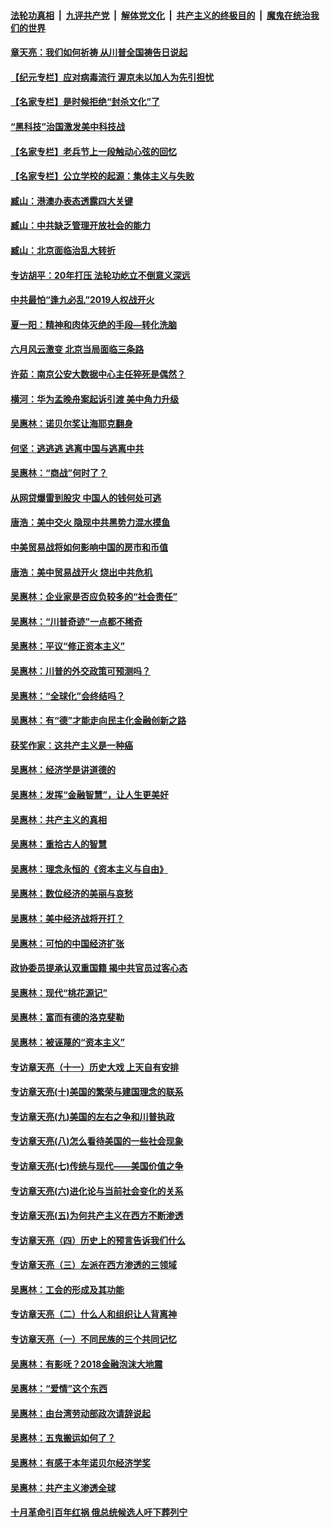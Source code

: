 ####  [法轮功真相](../../../../basic/blob/master/README.md?t=07100102) &nbsp;|&nbsp; [九评共产党](../../../../9ping.md/blob/master/README.md?t=07100102) &nbsp;|&nbsp; [解体党文化](../../../../jtdwh.md/blob/master/README.md?t=07100102)  &nbsp;|&nbsp; [共产主义的终极目的](../../../../gczydzjmd.md/blob/master/README.md?t=07100102) &nbsp;|&nbsp; [魔鬼在统治我们的世界](../../../../mgztzwmdsj.md/blob/master/README.md?t=07100102) 

#### [章天亮：我们如何祈祷 从川普全国祷告日说起](../pages/nsc423/n11944627.md?t=07100102) 

#### [【纪元专栏】应对病毒流行 渥京未以加人为先引担忧](../pages/nsc423/n11875714.md?t=07100102) 

#### [【名家专栏】是时候拒绝“封杀文化”了](../pages/nsc423/n11814093.md?t=07100102) 

#### [“黑科技”治国激发美中科技战](../pages/nsc423/n11638056.md?t=07100102) 

#### [【名家专栏】老兵节上一段触动心弦的回忆](../pages/nsc423/n11646016.md?t=07100102) 

#### [【名家专栏】公立学校的起源：集体主义与失败](../pages/nsc423/n11601833.md?t=07100102) 

#### [臧山：港澳办表态透露四大关键](../pages/nsc423/n11421628.md?t=07100102) 

#### [臧山：中共缺乏管理开放社会的能力](../pages/nsc423/n11407457.md?t=07100102) 

#### [臧山：北京面临治乱大转折](../pages/nsc423/n11406895.md?t=07100102) 

#### [专访胡平：20年打压 法轮功屹立不倒意义深远](../pages/nsc423/n11398800.md?t=07100102) 

#### [中共最怕“逢九必乱”2019人权战开火](../pages/nsc423/n11385248.md?t=07100102) 

#### [夏一阳：精神和肉体灭绝的手段—转化洗脑](../pages/nsc423/n11368250.md?t=07100102) 

#### [六月风云激变 北京当局面临三条路](../pages/nsc423/n11313668.md?t=07100102) 

#### [许茹：南京公安大数据中心主任猝死是偶然？](../pages/nsc423/n11064744.md?t=07100102) 

#### [横河：华为孟晚舟案起诉引渡 美中角力升级](../pages/nsc423/n11027230.md?t=07100102) 

#### [吴惠林：诺贝尔奖让海耶克翻身](../pages/nsc423/n10890049.md?t=07100102) 

#### [何坚：逃逃逃 逃离中国与逃离中共](../pages/nsc423/n10592891.md?t=07100102) 

#### [吴惠林：“商战”何时了？](../pages/nsc423/n10573558.md?t=07100102) 

#### [从网贷爆雷到股灾 中国人的钱何处可逃](../pages/nsc423/n10572800.md?t=07100102) 

#### [唐浩：美中交火 隐现中共黑势力混水摸鱼](../pages/nsc423/n10544040.md?t=07100102) 

#### [中美贸易战将如何影响中国的房市和币值](../pages/nsc423/n10543697.md?t=07100102) 

#### [唐浩：美中贸易战开火 烧出中共危机](../pages/nsc423/n10540126.md?t=07100102) 

#### [吴惠林：企业家是否应负较多的“社会责任”](../pages/nsc423/n10535022.md?t=07100102) 

#### [吴惠林：“川普奇迹”一点都不稀奇](../pages/nsc423/n10512808.md?t=07100102) 

#### [吴惠林：平议“修正资本主义”](../pages/nsc423/n10495724.md?t=07100102) 

#### [吴惠林：川普的外交政策可预测吗？](../pages/nsc423/n10462387.md?t=07100102) 

#### [吴惠林：“全球化”会终结吗？](../pages/nsc423/n10452838.md?t=07100102) 

#### [吴惠林：有“德”才能走向民主化金融创新之路](../pages/nsc423/n10432292.md?t=07100102) 

#### [获奖作家：这共产主义是一种癌](../pages/nsc423/n10431541.md?t=07100102) 

#### [吴惠林：经济学是讲道德的](../pages/nsc423/n10398014.md?t=07100102) 

#### [吴惠林：发挥“金融智慧”，让人生更美好](../pages/nsc423/n10375019.md?t=07100102) 

#### [吴惠林：共产主义的真相](../pages/nsc423/n10351394.md?t=07100102) 

#### [吴惠林：重拾古人的智慧](../pages/nsc423/n10337691.md?t=07100102) 

#### [吴惠林：理念永恒的《资本主义与自由》](../pages/nsc423/n10316274.md?t=07100102) 

#### [吴惠林：数位经济的美丽与哀愁](../pages/nsc423/n10292946.md?t=07100102) 

#### [吴惠林：美中经济战将开打？](../pages/nsc423/n10258825.md?t=07100102) 

#### [吴惠林：可怕的中国经济扩张](../pages/nsc423/n10219147.md?t=07100102) 

#### [政协委员提承认双重国籍 揭中共官员过客心态](../pages/nsc423/n10208809.md?t=07100102) 

#### [吴惠林：现代“桃花源记”](../pages/nsc423/n10185234.md?t=07100102) 

#### [吴惠林：富而有德的洛克斐勒](../pages/nsc423/n10142264.md?t=07100102) 

#### [吴惠林：被诬蔑的“资本主义”](../pages/nsc423/n10124816.md?t=07100102) 

#### [专访章天亮（十一）历史大戏 上天自有安排](../pages/nsc423/n10094905.md?t=07100102) 

#### [专访章天亮(十)美国的繁荣与建国理念的联系](../pages/nsc423/n10094899.md?t=07100102) 

#### [专访章天亮(九)美国的左右之争和川普执政](../pages/nsc423/n10094889.md?t=07100102) 

#### [专访章天亮(八)怎么看待美国的一些社会现象](../pages/nsc423/n10094857.md?t=07100102) 

#### [专访章天亮(七)传统与现代——美国价值之争](../pages/nsc423/n10093140.md?t=07100102) 

#### [专访章天亮(六)进化论与当前社会变化的关系](../pages/nsc423/n10092036.md?t=07100102) 

#### [专访章天亮(五)为何共产主义在西方不断渗透](../pages/nsc423/n10083620.md?t=07100102) 

#### [专访章天亮（四）历史上的预言告诉我们什么](../pages/nsc423/n10083606.md?t=07100102) 

#### [专访章天亮（三）左派在西方渗透的三领域](../pages/nsc423/n10081115.md?t=07100102) 

#### [吴惠林：工会的形成及其功能](../pages/nsc423/n10080633.md?t=07100102) 

#### [专访章天亮（二）什么人和组织让人背离神](../pages/nsc423/n10076637.md?t=07100102) 

#### [专访章天亮（一）不同民族的三个共同记忆](../pages/nsc423/n10074188.md?t=07100102) 

#### [吴惠林：有影呒？2018金融泡沫大地震](../pages/nsc423/n10040534.md?t=07100102) 

#### [吴惠林：“爱情”这个东西](../pages/nsc423/n10019423.md?t=07100102) 

#### [吴惠林：由台湾劳动部政次请辞说起](../pages/nsc423/n9979679.md?t=07100102) 

#### [吴惠林：五鬼搬运如何了？](../pages/nsc423/n9925338.md?t=07100102) 

#### [吴惠林：有感于本年诺贝尔经济学奖](../pages/nsc423/n9871883.md?t=07100102) 

#### [吴惠林：共产主义渗透全球](../pages/nsc423/n9812748.md?t=07100102) 

#### [十月革命引百年红祸 俄总统候选人吁下葬列宁](../pages/nsc423/n9810182.md?t=07100102) 

